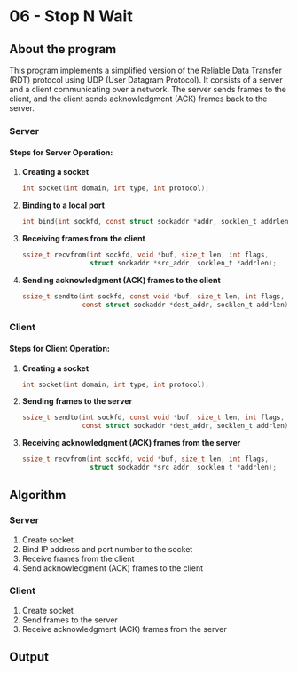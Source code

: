 # 06 - Stop N Wait

## About the program

This program implements a simplified version of the Reliable Data Transfer (RDT) protocol using UDP (User Datagram Protocol). It consists of a server and a client communicating over a network. The server sends frames to the client, and the client sends acknowledgment (ACK) frames back to the server.

### Server

#### Steps for Server Operation:

1. **Creating a socket**

   ```c
   int socket(int domain, int type, int protocol);
   ```

2. **Binding to a local port**

   ```c
   int bind(int sockfd, const struct sockaddr *addr, socklen_t addrlen);
   ```

3. **Receiving frames from the client**

   ```c
   ssize_t recvfrom(int sockfd, void *buf, size_t len, int flags,
                    struct sockaddr *src_addr, socklen_t *addrlen);
   ```

4. **Sending acknowledgment (ACK) frames to the client**

   ```c
   ssize_t sendto(int sockfd, const void *buf, size_t len, int flags,
                  const struct sockaddr *dest_addr, socklen_t addrlen);
   ```

### Client

#### Steps for Client Operation:

1. **Creating a socket**

   ```c
   int socket(int domain, int type, int protocol);
   ```

2. **Sending frames to the server**

   ```c
   ssize_t sendto(int sockfd, const void *buf, size_t len, int flags,
                  const struct sockaddr *dest_addr, socklen_t addrlen);
   ```

3. **Receiving acknowledgment (ACK) frames from the server**

   ```c
   ssize_t recvfrom(int sockfd, void *buf, size_t len, int flags,
                    struct sockaddr *src_addr, socklen_t *addrlen);
   ```

## Algorithm

### Server

1. Create socket
2. Bind IP address and port number to the socket
3. Receive frames from the client
4. Send acknowledgment (ACK) frames to the client

### Client

1. Create socket
2. Send frames to the server
3. Receive acknowledgment (ACK) frames from the server

## Output

